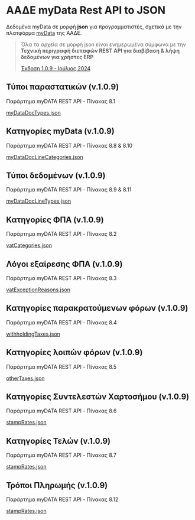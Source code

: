 # ΑΑΔΕ myData Rest API to JSON

Δεδομένα myData σε μορφή **json** για προγραμματιστές, σχετικά με την πλατφόρμα [myData](https://www.aade.gr/mydata) της ΑΑΔΕ.
> Όλα τα αρχεία σε μορφή json είναι ενημερωμένα σύμφωνα με την **Τεχνική περιγραφή διεπαφών REST API για διαβίβαση & λήψη δεδομένων για χρήστες ERP**
>
> <a href="https://www.aade.gr/sites/default/files/2024-07/myDATA%20API%20Documentation%20v1.0.9_official_erp.pdf" target="_blank">Έκδοση 1.0.9 - Ιούλιος 2024</a>

## Τύποι παραστατικών (v.1.0.9)
Παράρτημα myDATA REST API - Πίνακας 8.1

[myDataDocTypes.json](/myDataDocTypes.json)

## Κατηγορίες myData (v.1.0.9)
Παράρτημα myDATA REST API - Πίνακας 8.8 & 8.10

[myDataDocLineCategories.json](/myDataDocLineCategories.json)

## Τύποι δεδομένων (v.1.0.9)
Παράρτημα myDATA REST API - Πίνακας 8.9 & 8.11

[myDataDocLineTypes.json](/myDataLineTypes.json)

## Κατηγορίες ΦΠΑ (v.1.0.9)
Παράρτημα myDATA REST API - Πίνακας 8.2

[vatCategories.json](/vatCategories.json)

## Λόγοι εξαίρεσης ΦΠΑ (v.1.0.9)
Παράρτημα myDATA REST API - Πίνακας 8.3

[vatExceptionReasons.json](/vatExceptionReasons.json)

## Κατηγορίες παρακρατούμενων φόρων (v.1.0.9)
Παράρτημα myDATA REST API - Πίνακας 8.4

[withholdingTaxes.json](/withholdingTaxes.json)

## Κατηγορίες λοιπών φόρων (v.1.0.9)
Παράρτημα myDATA REST API - Πίνακας 8.5

[otherTaxes.json](/otherTaxes.json)

## Κατηγορίες Συντελεστών Χαρτοσήμου (v.1.0.9)
Παράρτημα myDATA REST API - Πίνακας 8.6

[stampRates.json](/stampRates.json)

## Κατηγορίες Τελών (v.1.0.9)
Παράρτημα myDATA REST API - Πίνακας 8.7

[stampRates.json](/feeCategories.json)

## Τρόποι Πληρωμής (v.1.0.9)
Παράρτημα myDATA REST API - Πίνακας 8.12

[stampRates.json](/paymentMethods.json)